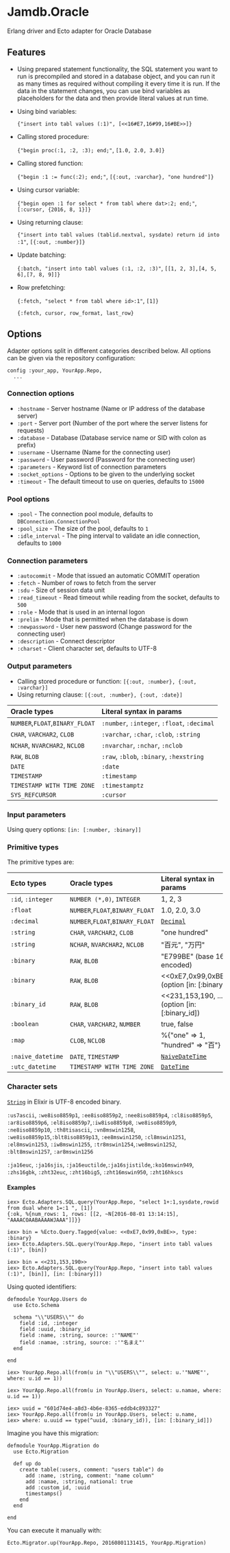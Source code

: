 # Jamdb.Oracle

Erlang driver and Ecto adapter for Oracle Database

## Features

 * Using prepared statement functionality, the SQL statement you want
   to run is precompiled and stored in a database object, and you can run it
   as many times as required without compiling it every time it is run. If the data in the
   statement changes, you can use bind variables as placeholders for the data and then 
   provide literal values at run time.

 * Using bind variables:

    `{"insert into tabl values (:1)", [<<16#E7,16#99,16#BE>>]}`
 * Calling stored procedure:

    `{"begin proc(:1, :2, :3); end;"`, `[1.0, 2.0, 3.0]}`
 * Calling stored function:

    `{"begin :1 := func(:2); end;"`, `[{:out, :varchar}, "one hundred"]}`
 * Using cursor variable:

    `{"begin open :1 for select * from tabl where dat>:2; end;"`, `[:cursor, {2016, 8, 1}]}`
 * Using returning clause:

    `{"insert into tabl values (tablid.nextval, sysdate) return id into :1"`, `[{:out, :number}]}`
 * Update batching:

    `{:batch, "insert into tabl values (:1, :2, :3)"`, `[[1, 2, 3],[4, 5, 6],[7, 8, 9]]}`
 * Row prefetching:

    `{:fetch, "select * from tabl where id>:1"`, `[1]}`

    `{:fetch, cursor, row_format, last_row}`

## Options

Adapter options split in different categories described
below. All options can be given via the repository
configuration:

    config :your_app, YourApp.Repo,
      ...

### Connection options

  * `:hostname` - Server hostname (Name or IP address of the database server)
  * `:port` - Server port (Number of the port where the server listens for requests)
  * `:database` - Database (Database service name or SID with colon as prefix)
  * `:username` - Username (Name for the connecting user)
  * `:password` - User password (Password for the connecting user)
  * `:parameters` - Keyword list of connection parameters
  * `:socket_options` - Options to be given to the underlying socket
  * `:timeout` - The default timeout to use on queries, defaults to `15000`

### Pool options

  * `:pool` - The connection pool module, defaults to `DBConnection.ConnectionPool`
  * `:pool_size` - The size of the pool, defaults to `1`
  * `:idle_interval` - The ping interval to validate an idle connection, defaults to `1000`	

### Connection parameters

  * `:autocommit` - Mode that issued an automatic COMMIT operation
  * `:fetch` - Number of rows to fetch from the server
  * `:sdu` - Size of session data unit
  * `:read_timeout` - Read timeout while reading from the socket, defaults to `500`
  * `:role` - Mode that is used in an internal logon
  * `:prelim` - Mode that is permitted when the database is down
  * `:newpassword` - User new password (Change password for the connecting user)
  * `:description` - Connect descriptor
  * `:charset` - Client character set, defaults to UTF-8

### Output parameters

* Calling stored procedure or function: `[{:out, :number}, {:out, :varchar}]`
* Using returning clause: `[{:out, :number}, {:out, :date}]`

Oracle types                     | Literal syntax in params
:------------------------------- | :-----------------------
`NUMBER`,`FLOAT`,`BINARY_FLOAT`  | `:number`, `:integer`, `:float`, `:decimal`
`CHAR`, `VARCHAR2`, `CLOB`       | `:varchar`, `:char`, `:clob`, `:string`
`NCHAR`, `NVARCHAR2`, `NCLOB`    | `:nvarchar`, `:nchar`, `:nclob`
`RAW`, `BLOB`                    | `:raw`, `:blob`, `:binary`, `:hexstring`
`DATE`                           | `:date`
`TIMESTAMP`                      | `:timestamp`
`TIMESTAMP WITH TIME ZONE`       | `:timestamptz`
`SYS_REFCURSOR`                  | `:cursor`

### Input parameters

Using query options: `[in: [:number, :binary]]`

### Primitive types

The primitive types are:

Ecto types              | Oracle types                     | Literal syntax in params
:---------------------- | :------------------------------- | :-----------------------
`:id`, `:integer`       | `NUMBER (*,0)`, `INTEGER`        | 1, 2, 3
`:float`                | `NUMBER`,`FLOAT`,`BINARY_FLOAT`  | 1.0, 2.0, 3.0
`:decimal`              | `NUMBER`,`FLOAT`,`BINARY_FLOAT`  | [`Decimal`](https://hexdocs.pm/decimal)
`:string`               | `CHAR`, `VARCHAR2`, `CLOB`       | "one hundred"
`:string`               | `NCHAR`, `NVARCHAR2`, `NCLOB`    | "百元", "万円"
`:binary`               | `RAW`, `BLOB`                    | "E799BE" (base 16 encoded)
`:binary`               | `RAW`, `BLOB`                    | <<0xE7,0x99,0xBE>> (option [in: [:binary])
`:binary_id`            | `RAW`, `BLOB`                    | <<231,153,190, ...>> (option [in: [:binary_id])
`:boolean`              | `CHAR`, `VARCHAR2`, `NUMBER`     | true, false
`:map`                  | `CLOB`, `NCLOB`                  | %{"one" => 1, "hundred" => "百"}
`:naive_datetime`       | `DATE`, `TIMESTAMP`              | [`NaiveDateTime`](https://hexdocs.pm/elixir)
`:utc_datetime`         | `TIMESTAMP WITH TIME ZONE`       | [`DateTime`](https://hexdocs.pm/elixir)

### Character sets

[`String`](https://hexdocs.pm/elixir) in Elixir is UTF-8 encoded binary.

`:us7ascii`, `:we8iso8859p1`, `:ee8iso8859p2`, `:nee8iso8859p4`, `:cl8iso8859p5`, `:ar8iso8859p6`,
`:el8iso8859p7`,`:iw8iso8859p8`, `:we8iso8859p9`, `:ne8iso8859p10`, `:th8tisascii`, `:vn8mswin1258`,
`:we8iso8859p15`,`:blt8iso8859p13`, `:ee8mswin1250`, `:cl8mswin1251`, `:el8mswin1253`, `:iw8mswin1255`,
`:tr8mswin1254`,`:we8mswin1252`, `:blt8mswin1257`, `:ar8mswin1256`

`:ja16euc`, `:ja16sjis`, `:ja16euctilde`,`:ja16sjistilde`,`:ko16mswin949`,
`:zhs16gbk`, `:zht32euc`, `:zht16big5`, `:zht16mswin950`, `:zht16hkscs`

#### Examples

    iex> Ecto.Adapters.SQL.query(YourApp.Repo, "select 1+:1,sysdate,rowid from dual where 1=:1 ", [1])
    {:ok, %{num_rows: 1, rows: [[2, ~N[2016-08-01 13:14:15], "AAAACOAABAAAAWJAAA"]]}}

    iex> bin = %Ecto.Query.Tagged{value: <<0xE7,0x99,0xBE>>, type: :binary}
    iex> Ecto.Adapters.SQL.query(YourApp.Repo, "insert into tabl values (:1)", [bin])
    
    iex> bin = <<231,153,190>>
    iex> Ecto.Adapters.SQL.query(YourApp.Repo, "insert into tabl values (:1)", [bin]], [in: [:binary]])

Using quoted identifiers:

    defmodule YourApp.Users do
      use Ecto.Schema

      schema "\\"USERS\\"" do
        field :id, :integer
        field :uuid, :binary_id
        field :name, :string, source: :'"NAME"'
        field :namae, :string, source: :'"名まえ"'
      end

    end

    iex> YourApp.Repo.all(from(u in "\\"USERS\\"", select: u.'"NAME"', where: u.id == 1))

    iex> YourApp.Repo.all(from(u in YourApp.Users, select: u.namae, where: u.id == 1))

    iex> uuid = "601d74e4-a8d3-4b6e-8365-eddb4c893327"
    iex> YourApp.Repo.all(from(u in YourApp.Users, select: u.name,
    iex> where: u.uuid == type(^uuid, :binary_id)), [in: [:binary_id]])

Imagine you have this migration:

    defmodule YourApp.Migration do
      use Ecto.Migration

      def up do
        create table(:users, comment: "users table") do
          add :name, :string, comment: "name column"
          add :namae, :string, national: true
          add :custom_id, :uuid
          timestamps()
        end
      end

    end

You can execute it manually with:

    Ecto.Migrator.up(YourApp.Repo, 20160801131415, YourApp.Migration)
